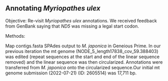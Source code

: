 ## Annotating *Myriopathes ulex*

Objective: Re-visit *Myriopathes ulex* annotations. We received feedback from GenBank saying that *ND5* was missing a legal start codon.

Methods:

Map contigs.fasta SPAdes output to *M. japonica* in Geneious Prime. In our previous iteration the mt genome (NODE_5_length17838_cov_59.388403) was edited (repeat sequences at the start and end of the linear sequence removed) and the linear sequence was then circularized. Annotations were transferred from *M. japonica* onto the circularized sequence.Our initial mt genome submission (2022-07-21) (ID: 2605514) was 17,711 bp.